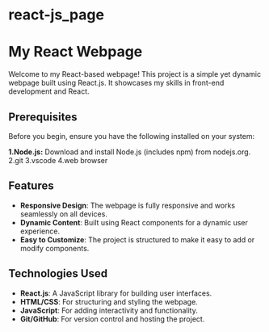 ﻿# react-js_page
# My React Webpage

Welcome to my React-based webpage! This project is a simple yet dynamic webpage built using React.js. It showcases my skills in front-end development and React.


## Prerequisites
Before you begin, ensure you have the following installed on your system:

**1.Node.js:**
Download and install Node.js (includes npm) from nodejs.org.
2.git
3.vscode
4.web browser


## Features

- **Responsive Design**: The webpage is fully responsive and works seamlessly on all devices.
- **Dynamic Content**: Built using React components for a dynamic user experience.
- **Easy to Customize**: The project is structured to make it easy to add or modify components.

## Technologies Used

- **React.js**: A JavaScript library for building user interfaces.
- **HTML/CSS**: For structuring and styling the webpage.
- **JavaScript**: For adding interactivity and functionality.
- **Git/GitHub**: For version control and hosting the project.


